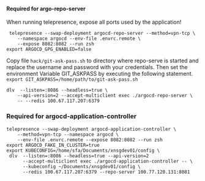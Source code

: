 #### Required for argo-repo-server
When running telepresence, expose all ports used by the application!
```
 telepresence --swap-deployment argocd-repo-server --method=vpn-tcp \
    --namespace argocd --env-file .envrc.remote \
    --expose 8082:8082 --run zsh
export ARGOCD_GPG_ENABLED=false
```
Copy file `hack/git-ask-pass.sh` to directory where repo-serve is started and replace 
the username and password with your credentials.
Then set the environment Variable GIT_ASKPASS by executing the following statement.
 ` export GIT_ASKPASS=/home/path/to/git-ask-pass.sh`
```
dlv  --listen=:8086 --headless=true \
    --api-version=2 --accept-multiclient exec ./argocd-repo-server \
    -- --redis 100.67.117.207:6379
```
### Required for argocd-application-controller
```
telepresence --swap-deployment argocd-application-controller \
    --method=vpn-tcp --namespace argocd \
    --env-file .envrc.remote --expose 8082:8082 --run zsh
export ARGOCD_FAKE_IN_CLUSTER=true
export KUBECONFIG=/home/sfa/Documents/xnsgdev01/config \
 dlv  --listen=:8086 --headless=true --api-version=2 
      --accept-multiclient exec ./argocd-application-controller -- \ 
      --kubeconfig ~/Documents/xnsgdev01/config \
      --redis 100.67.117.207:6379 --repo-server 100.77.120.131:8081
```